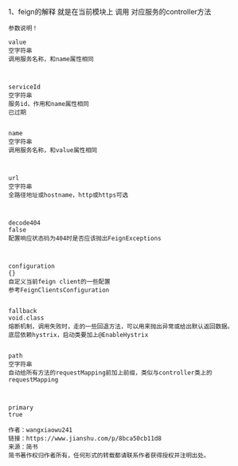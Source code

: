 1、feign的解释
    就是在当前模块上 调用 对应服务的controller方法
    
    参数说明！
    
    value
    空字符串
    调用服务名称，和name属性相同
    
    
    
    serviceId
    空字符串
    服务id，作用和name属性相同
    已过期
    
    
    name
    空字符串
    调用服务名称，和value属性相同
    
    
    
    url
    空字符串
    全路径地址或hostname，http或https可选
    
    
    
    decode404
    false
    配置响应状态码为404时是否应该抛出FeignExceptions
    
    
    
    configuration
    {}
    自定义当前feign client的一些配置
    参考FeignClientsConfiguration
    
    
    fallback
    void.class
    熔断机制，调用失败时，走的一些回退方法，可以用来抛出异常或给出默认返回数据。
    底层依赖hystrix，启动类要加上@EnableHystrix
    
    
    path
    空字符串
    自动给所有方法的requestMapping前加上前缀，类似与controller类上的requestMapping
    
    
    
    primary
    true
    
    作者：wangxiaowu241
    链接：https://www.jianshu.com/p/8bca50cb11d8
    来源：简书
    简书著作权归作者所有，任何形式的转载都请联系作者获得授权并注明出处。